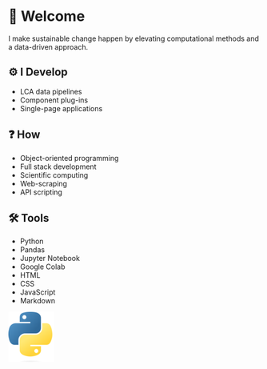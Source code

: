 # :wave: Welcome
I make sustainable change happen by elevating computational methods and a data-driven approach.

## :gear: I Develop 
- LCA data pipelines
- Component plug-ins
- Single-page applications

## :question: How
- Object-oriented programming 
- Full stack development
- Scientific computing
- Web-scraping
- API scripting

## :hammer_and_wrench: Tools
- Python
- Pandas
- Jupyter Notebook
- Google Colab
- HTML
- CSS
- JavaScript
- Markdown

![Python](img/python.png)
